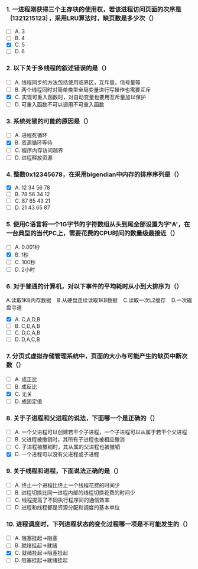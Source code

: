 ### 1. 一进程刚获得三个主存块的使用权，若该进程访问页面的次序是｛1321215123｝，采用LRU算法时，缺页数是多少次（）
- [ ] A. 3
- [ ] B. 4
- [x] C. 5
- [ ] D. 6

### 2. 以下关于多线程的叙述错误的是（）
- [ ] A. 线程同步的方法包括使用临界区，互斥量，信号量等
- [ ] B. 两个线程同时对简单类型全局变量进行写操作也需要互斥
- [x] C. 实现可重入函数时，对自动变量也要用互斥量加以保护
- [ ] D. 可重入函数不可以调用不可重入函数

### 3. 系统死锁的可能的原因是（）
- [ ] A. 进程死循环
- [x] B. 资源循环等待
- [ ] C. 程序内存访问越界
- [ ] D. 进程释放资源

### 4. 整数0x12345678，在采用bigendian中内存的排序序列是（）
- [x] A. 12 34 56 78
- [ ] B. 78 56 34 12
- [ ] C. 87 65 43 21
- [ ] D. 21 43 65 87

### 5. 使用C语言将一个1G字节的字符数组从头到尾全部设置为字'A'，在一台典型的当代PC上，需要花费的CPU时间的数量级最接近（）
- [ ] A. 0.001秒
- [x] B. 1秒
- [ ] C. 100秒
- [ ] D. 2小时

### 6. 对于普通的计算机，对以下事件的平均耗时从小到大排序为（）
A.读取1KB内存数据&#160; &#160; B.从硬盘连续读取1KB数据&#160; &#160; C.读取一次L2缓存&#160; &#160; D.一次磁盘寻道

- [x] A. C,A,D,B
- [ ] B. C,D,A,B
- [ ] C. D,C,A,B
- [ ] D. D,A,C,B

### 7. 分页式虚拟存储管理系统中，页面的大小与可能产生的缺页中断次数（）
- [ ] A. 成正比
- [ ] B. 成反比
- [x] C. 无关
- [ ] D. 成固定值

### 8. 关于子进程和父进程的说法，下面哪一个是正确的（）
- [ ] A. 一个父进程可以创建若干个子进程，一个子进程可以从属于若干个父进程
- [ ] B. 父进程被撤销时，其所有子进程也被相应撤消
- [ ] C. 子进程被撤销时，其从属的父进程也被撤销
- [x] D. 一个进程可以没有父进程或子进程

### 9. 关于线程和进程，下面说法正确的是（）
- [ ] A. 终止一个进程比终止一个线程花费的时间少
- [ ] B. 进程切换比同一进程内部的线程切换花费的时间少
- [ ] C. 线程提高了不同执行程序间的通信效率
- [ ] D. 进程和线程都是资源分配和调度的基本单位

### 10. 进程调度时，下列进程状态的变化过程哪一项是不可能发生的（）
- [ ] A. 阻塞挂起->阻塞
- [ ] B. 就绪挂起->就绪
- [x] C. 就绪挂起->阻塞挂起
- [ ] D. 阻塞挂起->就绪挂起
